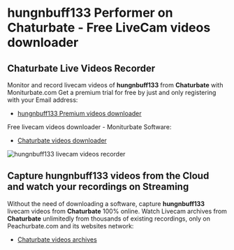 # hungnbuff133 Performer on Chaturbate - Free LiveCam videos downloader

## Chaturbate Live Videos Recorder

Monitor and record livecam videos of **hungnbuff133** from **Chaturbate** with Moniturbate.com
Get a premium trial for free by just and only registering with your Email address:
* [hungnbuff133 Premium videos downloader](https://moniturbate.com/request-demo-licence-key.html)

Free livecam videos downloader - Moniturbate Software:
* [Chaturbate videos downloader](https://moniturbate.com/moniturbate-download-software.html)

![hungnbuff133 livecam videos recorder](https://peachurnet.com/templates/moniturbate-software.png)


## Capture hungnbuff133 videos from the Cloud and watch your recordings on Streaming

Without the need of downloading a software, capture **hungnbuff133** livecam videos from **Chaturbate** 100% online.
Watch Livecam archives from **Chaturbate** unlimitedly from thousands of existing recordings, only on Peachurbate.com and its websites network:
* [Chaturbate videos archives](https://peachurnet.com/)